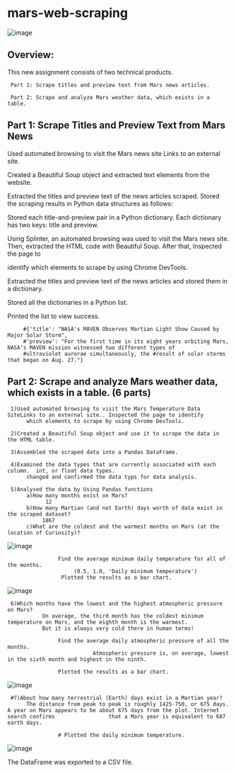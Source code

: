 # mars-web-scraping

![image](https://github.com/mcaro01/mars-web-scraping/assets/125619215/89a2d115-ba09-4c51-a6ee-4ef4fc4ec942)

## Overview:

This new assignment consists of two technical products.  

     Part 1: Scrape titles and preview text from Mars news articles.

     Part 2: Scrape and analyze Mars weather data, which exists in a table.

## Part 1: Scrape Titles and Preview Text from Mars News

Used automated browsing to visit the Mars news site Links to an external site. 

Created a Beautiful Soup object and extracted text elements from the website.

Extracted the titles and preview text of the news articles scraped. Stored the scraping results in Python data structures as follows:

Stored each title-and-preview pair in a Python dictionary. Each dictionary has two keys: title and preview. 

Using Splinter, an automated browsing was used to visit the Mars news site. Then, extracted the HTML code with Beautiful Soup. After that, Inspected the page to 

identify which elements to scrape by using Chrome DevTools.

Extracted the titles and preview text of the news articles and stored them in a dictionary.

Stored all the dictionaries in a Python list.

Printed the list to view success.

         #{'title': "NASA's MAVEN Observes Martian Light Show Caused by Major Solar Storm", 
         #'preview': "For the first time in its eight years orbiting Mars, NASA’s MAVEN mission witnessed two different types of 
         #ultraviolet aurorae simultaneously, the #result of solar storms that began on Aug. 27."}


## Part 2: Scrape and analyze Mars weather data, which exists in a table. (6 parts)


     1)Used automated browsing to visit the Mars Temperature Data SiteLinks to an external site.. Inspected the page to identify 
          which elements to scrape by using Chrome DevTools.

     2)Created a Beautiful Soup object and use it to scrape the data in the HTML table. 

     3)Assembled the scraped data into a Pandas DataFrame. 

     4)Examined the data types that are currently associated with each column.  int, or float data types. 
          changed and confirmed the data typs for data analysis.

     5)Analysed the data by Using Pandas functions 
          a)How many months exist on Mars?
                12
          b)How many Martian (and not Earth) days worth of data exist in the scraped dataset?
               1867
          c)What are the coldest and the warmest months on Mars (at the location of Curiosity)? 
                    
   ![image](https://github.com/mcaro01/mars-web-scraping/assets/125619215/a42a7851-913f-44cd-8455-12092a05415d)

          
                    Find the average minimum daily temperature for all of the months.
                         (0.5, 1.0, 'Daily minimum temperature')
                     Plotted the results as a bar chart.
   ![image](https://github.com/mcaro01/mars-web-scraping/assets/125619215/2dac01fc-c2f3-44dc-af35-23e083b72bb6)

     6)Which months have the lowest and the highest atmospheric pressure on Mars?
               On average, the third month has the coldest minimum temperature on Mars, and the eighth month is the warmest.
               But it is always very cold there in human terms!
        
                    Find the average daily atmospheric pressure of all the months.
                               Atmospheric pressure is, on average, lowest in the sixth month and highest in the ninth.

                    Plotted the results as a bar chart.
 ![image](https://github.com/mcaro01/mars-web-scraping/assets/125619215/7a58abd2-cce6-453c-9cbb-01993b61e1a4)


     #7)About how many terrestrial (Earth) days exist in a Martian year?
          The distance from peak to peak is roughly 1425-750, or 675 days. A year on Mars appears to be about 675 days from the plot. Internet search confirms                 that a Mars year is equivalent to 687 earth days.

                    # Plotted the daily minimum temperature.


![image](https://github.com/mcaro01/mars-web-scraping/assets/125619215/d940463f-bf3f-4205-81af-04af6ee95795)


The DataFrame was exported to a CSV file.







